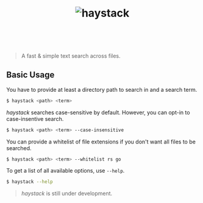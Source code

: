 <h1 align="center">
	<br>
	<img src="https://sternentstehung.de/haystack-dark-readme.png" alt="haystack">
	<br>
	<br>
	<br>
</h1>

> A fast & simple text search across files.

## Basic Usage

You have to provide at least a directory path to search in and a search term.

```sh
$ haystack <path> <term>
```

_haystack_ searches case-sensitive by default. However, you can opt-in to case-insentive search.

```sh
$ haystack <path> <term> --case-insensitive
```
You can provide a whitelist of file extensions if you don't want all files to be searched.

```sh
$ haystack <path> <term> --whitelist rs go
```
To get a list of all available options, use `--help`.

```sh
$ haystack --help
```

> _haystack_ is still under development.
